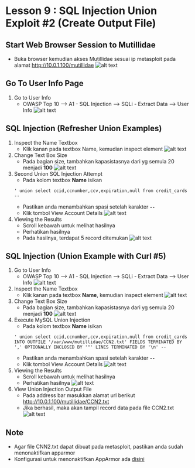 # Lesson 9 : SQL Injection Union Exploit #2 (Create Output File)

## Start Web Browser Session to Mutillidae
- Buka browser kemudian akses Mutillidae sesuai ip metasploit pada alamat http://10.0.1.100/mutillidae
![alt text](https://github.com/luqmanahmads/laporan-pksj/blob/master/assets/lesson_6/1/start_browser.png "Home page")

## Go To User Info Page
1. Go to User Info
   - OWASP Top 10 --> A1 - SQL Injection --> SQLi - Extract Data --> User Info 
![alt text](https://github.com/luqmanahmads/laporan-pksj/blob/master/assets/lesson_7/user_info.png "Home page")

## SQL Injection (Refresher Union Examples)
1. Inspect the Name Textbox
   - Klik kanan pada textbox Name, kemudian inspect element
![alt text](https://github.com/luqmanahmads/laporan-pksj/blob/master/assets/lesson_8/inspect.png "Home page")
2. Change Text Box Size
   - Pada bagian size, tambahkan kapasistasnya dari yg semula 20 menjadi **100**
![alt text](https://github.com/luqmanahmads/laporan-pksj/blob/master/assets/lesson_8/change_size.png "Home page")
3. Second Union SQL Injection Attempt
   - Pada kolom textbox **Name** isikan 
   ```
   ' union select ccid,ccnumber,ccv,expiration,null from credit_cards -- 
   ```
   - Pastikan anda menambahkan spasi setelah karakter **`--`**
   - Klik tombol View Account Details
![alt text](https://github.com/luqmanahmads/laporan-pksj/blob/master/assets/lesson_8/union_4.png "Home page")
4. Viewing the Results
	- Scroll kebawah untuk melihat hasilnya
	- Perhatikan hasilnya
	- Pada hasilnya, terdapat 5 record ditemukan
![alt text](https://github.com/luqmanahmads/laporan-pksj/blob/master/assets/lesson_8/result_3.png "Home page")

## SQL Injection (Union Example with Curl #5)
1. Go to User Info
   - OWASP Top 10 --> A1 - SQL Injection --> SQLi - Extract Data --> User Info 
![alt text](https://github.com/luqmanahmads/laporan-pksj/blob/master/assets/lesson_7/user_info.png "Home page")
2. Inspect the Name Textbox
   - Klik kanan pada textbox **Name**, kemudian inspect element
![alt text](https://github.com/luqmanahmads/laporan-pksj/blob/master/assets/lesson_8/inspect.png "Home page")
3. Change Text Box Size
   - Pada bagian size, tambahkan kapasistasnya dari yg semula 20 menjadi **100**
![alt text](https://github.com/luqmanahmads/laporan-pksj/blob/master/assets/lesson_8/change_size.png "Home page")
4. Execute MySQL Union Injection
   - Pada kolom textbox **Name** isikan 
   ```
   ' union select ccid,ccnumber,ccv,expiration,null from credit_cards INTO OUTFILE '/var/www/mutillidae/CCN2.txt' FIELDS TERMINATED BY ',' OPTIONALLY ENCLOSED BY '"' LINES TERMINATED BY '\n' -- 
   ```
   - Pastikan anda menambahkan spasi setelah karakter **`--`**
   - Klik tombol View Account Details
![alt text](https://github.com/luqmanahmads/laporan-pksj/blob/master/assets/lesson_9/union_2.png "Home page")
5. Viewing the Results
	- Scroll kebawah untuk melihat hasilnya
	- Perhatikan hasilnya
![alt text](https://github.com/luqmanahmads/laporan-pksj/blob/master/assets/lesson_9/result_union_2.png "Home page")
6. View Union Injection Output File
   - Pada address bar masukkan alamat url berikut http://10.0.1.100/mutillidae/CCN2.txt
   - Jika berhasil, maka akan tampil record data pada file CCN2.txt
![alt text](https://github.com/luqmanahmads/laporan-pksj/blob/master/assets/lesson_9/ccn2.png "Home page")

## Note
- Agar file CNN2.txt dapat dibuat pada metasploit, pastikan anda sudah menonaktifkan apparmor
- Konfigurasi untuk menonaktifkan AppArmor ada [disini](https://github.com/luqmanahmads/laporan-pksj/blob/master/Laporan_Tugas_Final/konfigurasi_apparmor.md)